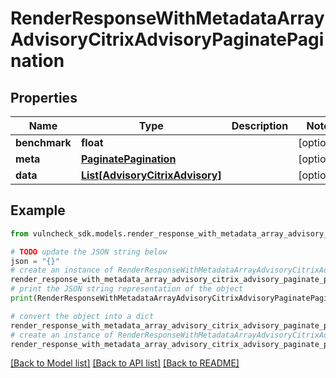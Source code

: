 # RenderResponseWithMetadataArrayAdvisoryCitrixAdvisoryPaginatePagination


## Properties

Name | Type | Description | Notes
------------ | ------------- | ------------- | -------------
**benchmark** | **float** |  | [optional] 
**meta** | [**PaginatePagination**](PaginatePagination.md) |  | [optional] 
**data** | [**List[AdvisoryCitrixAdvisory]**](AdvisoryCitrixAdvisory.md) |  | [optional] 

## Example

```python
from vulncheck_sdk.models.render_response_with_metadata_array_advisory_citrix_advisory_paginate_pagination import RenderResponseWithMetadataArrayAdvisoryCitrixAdvisoryPaginatePagination

# TODO update the JSON string below
json = "{}"
# create an instance of RenderResponseWithMetadataArrayAdvisoryCitrixAdvisoryPaginatePagination from a JSON string
render_response_with_metadata_array_advisory_citrix_advisory_paginate_pagination_instance = RenderResponseWithMetadataArrayAdvisoryCitrixAdvisoryPaginatePagination.from_json(json)
# print the JSON string representation of the object
print(RenderResponseWithMetadataArrayAdvisoryCitrixAdvisoryPaginatePagination.to_json())

# convert the object into a dict
render_response_with_metadata_array_advisory_citrix_advisory_paginate_pagination_dict = render_response_with_metadata_array_advisory_citrix_advisory_paginate_pagination_instance.to_dict()
# create an instance of RenderResponseWithMetadataArrayAdvisoryCitrixAdvisoryPaginatePagination from a dict
render_response_with_metadata_array_advisory_citrix_advisory_paginate_pagination_from_dict = RenderResponseWithMetadataArrayAdvisoryCitrixAdvisoryPaginatePagination.from_dict(render_response_with_metadata_array_advisory_citrix_advisory_paginate_pagination_dict)
```
[[Back to Model list]](../README.md#documentation-for-models) [[Back to API list]](../README.md#documentation-for-api-endpoints) [[Back to README]](../README.md)


